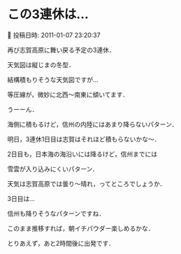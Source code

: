 # この3連休は…

📅 投稿日時: 2011-01-07 23:20:37

再び志賀高原に舞い戻る予定の3連休．





天気図は縦じまの冬型．


結構積もりそうな天気図ですが…





等圧線が，微妙に北西～南東に傾いてます．


うーーん．


海側に積もるけど，信州の内陸にはあまり降らないパターン．


明日，3連休1日目は志賀はそれほど積もらないかな～．





2日目も，日本海の海沿いには降るけど，信州までには


雪雲が入り込みにくいパターン．


天気は志賀高原では曇り～晴れ，ってところでしょうか．





3日目は…


信州も降りそうなパターンですね．


このまま推移すれば，朝イチパウダー楽しめるかな．





とりあえず，あと2時間後に出発です．
